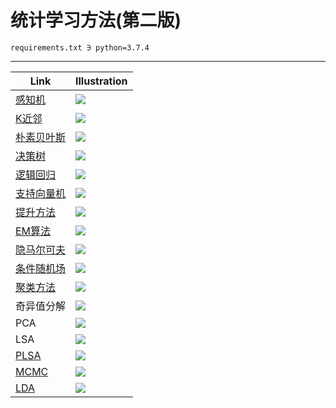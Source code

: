 # 统计学习方法(第二版)

    requirements.txt ∋ python=3.7.4

---
| Link                                                                   | Illustration                         |
| ---------------------------------------------------------------------- | ------------------------------------ |
| [感知机](https://zhen8838.github.io/2020/05/19/statis-learn-cp1/)      | ![](gif/Perceptron.gif)              |
| [K近邻](https://zhen8838.github.io/2020/05/24/statis-learn-cp2/)       | ![](gif/KNN.gif)                     |
| [朴素贝叶斯](https://zhen8838.github.io/2020/05/24/statis-learn-cp3/)  | ![](gif/NaiveBayes.gif)              |
| [决策树](https://zhen8838.github.io/2020/05/27/statis-learn-cp4/)      | ![](gif/DecisionTree.gif)            |
| [逻辑回归](https://zhen8838.github.io/2020/05/30/statis-learn-cp5/)    | ![](gif/LogisticReression.gif)       |
| [支持向量机](https://zhen8838.github.io/2020/06/01/statis-learn-cp6/)  | ![](gif/SVM.gif)                     |
| [提升方法](https://zhen8838.github.io/2020/06/06/statis-learn-cp7/)    | ![](gif/Adaboost.gif)                |
| [EM算法](https://zhen8838.github.io/2020/06/07/statis-learn-cp8/)      | ![](gif/ExpectationMaximization.gif) |
| [隐马尔可夫](https://zhen8838.github.io/2020/06/10/statis-learn-cp9/)  | ![](gif/HMM_viterbi.gif)             |
| [条件随机场](https://zhen8838.github.io/2020/06/13/statis-learn-cp10/) | ![](gif/crf.gif)                     |
| [聚类方法](https://zhen8838.github.io/2020/06/16/statis-learn-cp11/)   | ![](gif/Kmeans.gif)                  |
| 奇异值分解                                                             | ![](gif/SVD.gif)                     |
| PCA                                                                    | ![](gif/PCA.gif)                     |
| LSA                                                                    | ![](gif/LSA.png)                     |
| [PLSA](https://zhen8838.github.io/2020/07/21/statis-learn-cp15/)       | ![](gif/PLSA.gif)                    |
| [MCMC](https://zhen8838.github.io/2020/07/28/statis-learn-cp16/)       | ![](gif/MCMC.gif)                    |
| [LDA](https://zhen8838.github.io/2020/08/04/statis-learn-cp17/)       | ![](gif/LDA.gif)                    |